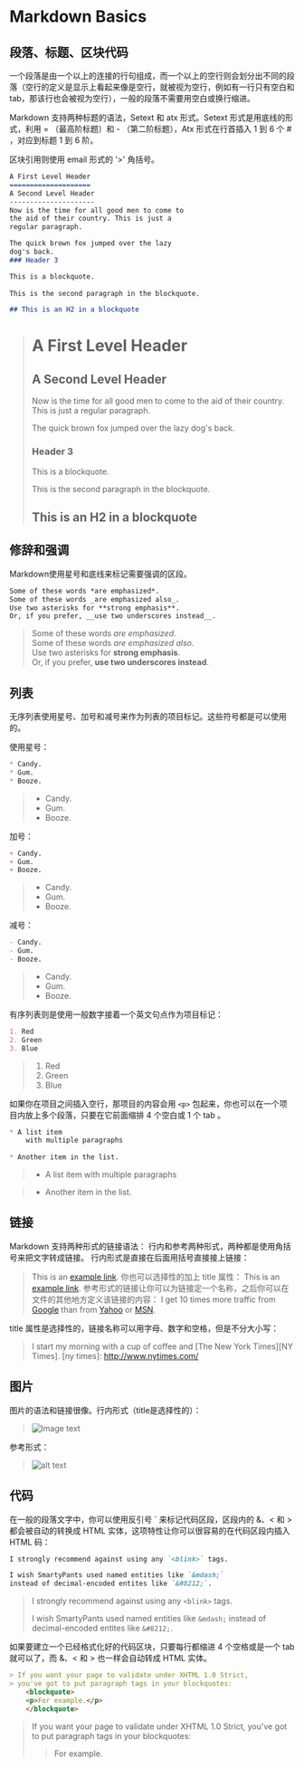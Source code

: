 # Markdown Basics

## 段落、标题、区块代码


<i class="icon-pencil"></i>一个段落是由一个以上的连接的行句组成，而一个以上的空行则会划分出不同的段落（空行的定义是显示上看起来像是空行，就被视为空行，例如有一行只有空白和 tab，那该行也会被视为空行），一般的段落不需要用空白或换行缩进。

Markdown 支持两种标题的语法，Setext 和 atx 形式。Setext 形式是用底线的形式，利用 = （最高阶标题）和 - （第二阶标题），Atx 形式在行首插入 1 到 6 个 # ，对应到标题 1 到 6 阶。

区块引用则使用 email 形式的 '>' 角括号。
```markdown
A First Level Header
====================
A Second Level Header
---------------------
Now is the time for all good men to come to
the aid of their country. This is just a
regular paragraph.

The quick brown fox jumped over the lazy
dog's back.
### Header 3

This is a blockquote.
 
This is the second paragraph in the blockquote.

## This is an H2 in a blockquote
```

> A First Level Header
> ====================
> A Second Level Header
> ---------------------
> Now is the time for all good men to come to
> the aid of their country. This is just a
> regular paragraph.
>
> The quick brown fox jumped over the lazy
> dog's back.
> ### Header 3
>
> This is a blockquote.
>  
> This is the second paragraph in the blockquote.
> 
> ## This is an H2 in a blockquote

## 修辞和强调
Markdown使用星号和底线来标记需要强调的区段。

```markdown
Some of these words *are emphasized*.  
Some of these words _are emphasized also_.  
Use two asterisks for **strong emphasis**.  
Or, if you prefer, __use two underscores instead__.  
```

> Some of these words *are emphasized*.  
> Some of these words _are emphasized also_.  
> Use two asterisks for **strong emphasis**.  
> Or, if you prefer, __use two underscores instead__.  


## 列表
无序列表使用星号、加号和减号来作为列表的项目标记。这些符号都是可以使用的。 <p> 使用星号：
```markdown
* Candy.
* Gum.
* Booze.
```
> * Candy.
> * Gum.
> * Booze.

加号：
```markdown
+ Candy.
+ Gum.
+ Booze.
```
> + Candy.
> + Gum.
> + Booze.

减号：
```markdown
- Candy.
- Gum.
- Booze.
```
> - Candy.
> - Gum.
> - Booze.

有序列表则是使用一般数字接着一个英文句点作为项目标记：
```markdown
1. Red
2. Green
3. Blue
```
> 1. Red
> 2. Green
> 3. Blue

如果你在项目之间插入空行，那项目的内容会用 `<p>` 包起来，你也可以在一个项目内放上多个段落，只要在它前面缩排 4 个空白或 1 个 tab 。
```markdown
* A list item
	with multiple paragraphs
	
* Another item in the list.
```

> * A list item
	with multiple paragraphs
	
> * Another item in the list.


## 链接
Markdown 支持两种形式的链接语法： 行内和参考两种形式，两种都是使用角括号来把文字转成链接。
行内形式是直接在后面用括号直接接上链接：
> This is an [example link](http://example.com/).
> 你也可以选择性的加上 title 属性：
> This is an [example link](http://example.com/ "With a Title").
> 参考形式的链接让你可以为链接定一个名称，之后你可以在文件的其他地方定义该链接的内容：
> I get 10 times more traffic from [Google][1] than from
> [Yahoo][2] or [MSN][3].
>
> [1]: http://google.com/ "Google"
> [2]: http://search.yahoo.com/ "Yahoo Search"
> [3]: http://search.msn.com/ "MSN Search"

title 属性是选择性的，链接名称可以用字母、数字和空格，但是不分大小写：
> I start my morning with a cup of coffee and
> [The New York Times][NY Times].
> [ny times]: http://www.nytimes.com/

## 图片
图片的语法和链接很像。行内形式（title是选择性的）：

> ![Image text]( https://raw.githubusercontent.com/JeromeYao/PyNotes/master/Tips/wordcloud.png "Title")

参考形式：

> ![alt text][id] 

[id]: https://raw.githubusercontent.com/JeromeYao/PyNotes/master/Tips/wordcloud.png "Title"

## 代码
在一般的段落文字中，你可以使用反引号 \` 来标记代码区段，区段内的 &、< 和 > 都会被自动的转换成 HTML 实体，这项特性让你可以很容易的在代码区段内插入 HTML 码：

```markdown
I strongly recommend against using any `<blink>` tags.

I wish SmartyPants used named entities like `&mdash;`
instead of decimal-encoded entites like `&#8212;`.
```
> I strongly recommend against using any `<blink>` tags.
>
> I wish SmartyPants used named entities like `&mdash;`
> instead of decimal-encoded entites like `&#8212;`.

如果要建立一个已经格式化好的代码区块，只要每行都缩进 4 个空格或是一个 tab 就可以了，而 &、< 和 > 也一样会自动转成 HTML 实体。
```markdown
> If you want your page to validate under XHTML 1.0 Strict,
> you've got to put paragraph tags in your blockquotes:
	<blockquote>
	<p>For example.</p>
	</blockquote>
```
> If you want your page to validate under XHTML 1.0 Strict,
> you've got to put paragraph tags in your blockquotes:
	<blockquote>
	<p>For example.</p>
	</blockquote>
